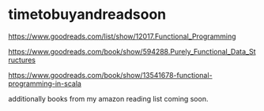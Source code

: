 # timetobuyandreadsoon

https://www.goodreads.com/list/show/12017.Functional_Programming

https://www.goodreads.com/book/show/594288.Purely_Functional_Data_Structures

https://www.goodreads.com/book/show/13541678-functional-programming-in-scala

additionally books from my amazon reading list coming soon.
